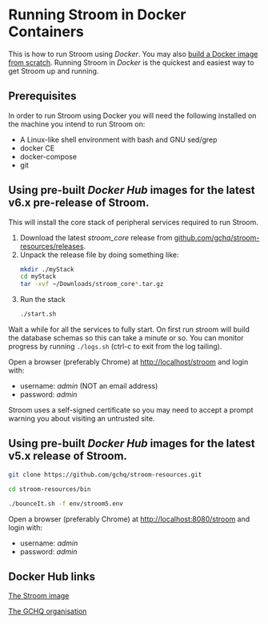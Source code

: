 # Running Stroom in  Docker Containers

This is how to run Stroom using _Docker_. You may also [build a Docker image from scratch](./docker-building.md). Running Stroom in _Docker_ is the quickest and easiest way to get Stroom up and running.

## Prerequisites

In order to run Stroom using Docker you will need the following installed on the machine you intend to run Stroom on:

* A Linux-like shell environment with bash and GNU sed/grep
* docker CE
* docker-compose
* git

## Using pre-built _Docker Hub_ images for the latest v6.x pre-release of Stroom.

This will install the core stack of peripheral services required to run Stroom.

1. Download the latest _stroom_core_ release from [github.com/gchq/stroom-resources/releases](https://github.com/gchq/stroom-resources/releases).
1. Unpack the release file by doing something like:
    ```bash
    mkdir ./myStack
    cd myStack
    tar -xvf ~/Downloads/stroom_core*.tar.gz
    ```
1. Run the stack
    ```bash
    ./start.sh
    ```
Wait a while for all the services to fully start. On first run stroom will build the database schemas so this can take a minute or so. You can monitor progress by running `./logs.sh` (ctrl-c to exit from the log tailing).

Open a browser (preferably Chrome) at [http://localhost/stroom](http://localhost/stroom) and login with:

* username: _admin_ (NOT an email address)
* password: _admin_

Stroom uses a self-signed certificate so you may need to accept a prompt warning you about visiting an untrusted site.

## Using pre-built _Docker Hub_ images for the latest v5.x release of Stroom.

```bash
git clone https://github.com/gchq/stroom-resources.git

cd stroom-resources/bin

./bounceIt.sh -f env/stroom5.env
```

Open a browser (preferably Chrome) at [http://localhost:8080/stroom](http://localhost:8080/stroom) and login with:

* username: _admin_ 
* password: _admin_


## Docker Hub links
[The Stroom image](https://hub.docker.com/r/gchq/stroom/)

[The GCHQ organisation](https://hub.docker.com/r/gchq/)
